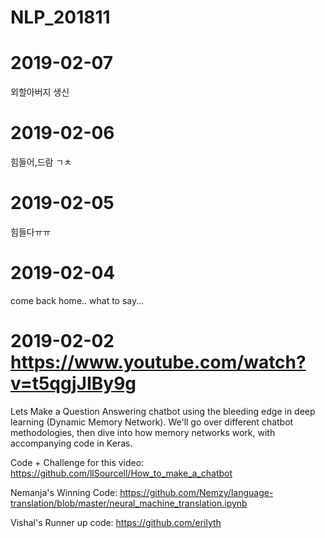 # NLP_201811
# 2019-02-07
외할아버지 생신 

# 2019-02-06
힘들어,드람 ㄱㅊ

# 2019-02-05
힘들다ㅠㅠ 

# 2019-02-04

come back home.. what to say...

# 2019-02-02 https://www.youtube.com/watch?v=t5qgjJIBy9g


Lets Make a Question Answering chatbot using the bleeding edge in deep learning (Dynamic Memory Network). We'll go over different chatbot methodologies, then dive into how memory networks work, with accompanying code in Keras. 

Code + Challenge for this video:
https://github.com/llSourcell/How_to_make_a_chatbot

Nemanja's Winning Code:
https://github.com/Nemzy/language-translation/blob/master/neural_machine_translation.ipynb

Vishal's Runner up code:
https://github.com/erilyth
